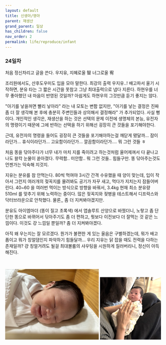 ```yaml
---
layout: default
title: 신생아/영아
parent: 재생산
grand_parent: 일상
has_children: false
nav_order: 2
permalink: life/reproduce/infant
---
```


### 24일차

처음 정신차리고 글을 쓴다. 우지유, 지혜로울 智 너그로울 宥  

조리원에서도, 산후도우미도 입을 모아 말한다. 최강의 출력 우지유..! 배고파서 울기 시작하면, 분유 타는 그 짧은 시간을 못참고 그냥 최대출력으로 냅다 지른다. 하현우를 너무 좋아했던 내 마음이 반영된 것일까? 아쉽게도 하현우의 그것만큼 듣기 좋지는 않다.  
  
"아기를 낳을꺼면 빨리 낳아라" 라는 내 모토는 변함 없지만, "아기를 낳는 결정은 진짜 좀 더 잘 생각해 본 후에 충분히 주변인들과 상의해서 결정해라" 가 추가되었다. 사실 뻥이다.
개인적인 생각은, 재생산을 하는 것은 선택의 문제 이전에 생명체의 본능, 유전자의 명령이기 때문에 그에 반하는 선택을 하기 위해선 굉장히 큰 것들을 포기해야한다.  
  
근데, 유전자의 명령을 들어도 굉장히 큰 것들을 포기해야하는걸 깨닫게 됐달까... 잠이라던가... 휴식이라던가... 고요함이라던가... 깔끔함이라던가.... 뭐 그런 것들 ㅎ  
  
처음 똥을 닦아주다가 너무 내가 마치 지를 죽이려고 하는것처럼 울어제껴서 다 끝나고 나도 왈칵 눈물이 쏟아졌다. 무력함.. 미안함.. 뭐 그런 것들.. 힘들구만. 똥 닦아주는것도 언젠가는 익숙해 지것지.  
  
지유는 분유를 참 안먹는다. 80씩 먹여야 3시간 간격 수유했을 때 양이 맞는데, 입이 작아서 그런지 여러개의 젖꼭지를 물려봐도 공기가 자꾸 새고, 먹다가 지치는지 잠들어버린다. 40~60 을 여러번 먹이는 방식으로 방향을 바꿔서, 3.4kg 현재 최소 분유량 510ml 를 맞추기 위해 노력하는 중이다. 많은 젖꼭지와 젖병을 테스트해서 디프락스와 닥터브라운으로 안착했다. 물론,, 좀 더 지켜봐야겠지만.    
  
분유도 아이엠마더 (똥이 질고 초록색) 에서 앱솔루트 산양으로 바꿨더니, 노랗고 좀 단단한 똥으로 바뀌어서 닦아주기도 좀 더 편하고, 뭣보다 이전보다 더 잘먹는 것 같은 느낌이다. 이것도 걍 느낌일 뿐일까? 좀 더 지켜봐야겠다.  
  
아직 왜 우는지는 잘 모르겠다. 뭔가가 불편한 게 있는 울음은 구별하겠는데, 뭐가 배고픔이고 뭐가 칭얼댐인지 파악하기 힘들달까... 우리 지유는 닭 잡을 때도 전력을 다하는 존재일까? 걍 칭얼거려도 될걸 최대볼륨의 샤우팅을 시원하게 질러버리니, 정신이 아득해진다.  

<p align="center">
  <br>
  <div class="content-image-fit">
    <img alt="img-name" src="/assets/images/reproduce/infant_10d_1.jpeg" style="width:60%">
    <img alt="img-name" src="/assets/images/reproduce/infant_24d.png" style="width:39%">
  </div>
  <br>
</p>